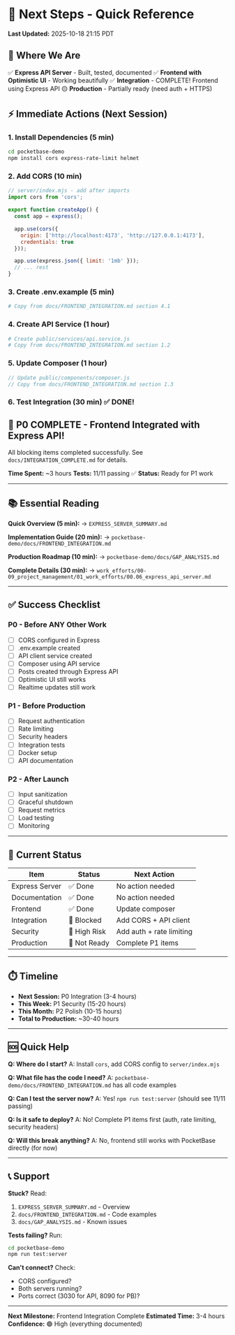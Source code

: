 # 🚀 Next Steps - Quick Reference

**Last Updated:** 2025-10-18 21:15 PDT

## 📍 Where We Are

✅ **Express API Server** - Built, tested, documented
✅ **Frontend with Optimistic UI** - Working beautifully
✅ **Integration** - COMPLETE! Frontend using Express API
🟡 **Production** - Partially ready (need auth + HTTPS)

## ⚡ Immediate Actions (Next Session)

### 1. Install Dependencies (5 min)
```bash
cd pocketbase-demo
npm install cors express-rate-limit helmet
```

### 2. Add CORS (10 min)
```javascript
// server/index.mjs - add after imports
import cors from 'cors';

export function createApp() {
  const app = express();

  app.use(cors({
    origin: ['http://localhost:4173', 'http://127.0.0.1:4173'],
    credentials: true
  }));

  app.use(express.json({ limit: '1mb' }));
  // ... rest
}
```

### 3. Create .env.example (5 min)
```bash
# Copy from docs/FRONTEND_INTEGRATION.md section 4.1
```

### 4. Create API Service (1 hour)
```bash
# Create public/services/api.service.js
# Copy from docs/FRONTEND_INTEGRATION.md section 1.2
```

### 5. Update Composer (1 hour)
```javascript
// Update public/components/composer.js
// Copy from docs/FRONTEND_INTEGRATION.md section 1.3
```

### 6. Test Integration (30 min) ✅ DONE!

## 🎉 P0 COMPLETE - Frontend Integrated with Express API!

All blocking items completed successfully. See `docs/INTEGRATION_COMPLETE.md` for details.

**Time Spent:** ~3 hours
**Tests:** 11/11 passing ✅
**Status:** Ready for P1 work

---

## 📚 Essential Reading

**Quick Overview (5 min):**
→ `EXPRESS_SERVER_SUMMARY.md`

**Implementation Guide (20 min):**
→ `pocketbase-demo/docs/FRONTEND_INTEGRATION.md`

**Production Roadmap (10 min):**
→ `pocketbase-demo/docs/GAP_ANALYSIS.md`

**Complete Details (30 min):**
→ `work_efforts/00-09_project_management/01_work_efforts/00.06_express_api_server.md`

---

## ✅ Success Checklist

### P0 - Before ANY Other Work
- [ ] CORS configured in Express
- [ ] .env.example created
- [ ] API client service created
- [ ] Composer using API service
- [ ] Posts created through Express API
- [ ] Optimistic UI still works
- [ ] Realtime updates still work

### P1 - Before Production
- [ ] Request authentication
- [ ] Rate limiting
- [ ] Security headers
- [ ] Integration tests
- [ ] Docker setup
- [ ] API documentation

### P2 - After Launch
- [ ] Input sanitization
- [ ] Graceful shutdown
- [ ] Request metrics
- [ ] Load testing
- [ ] Monitoring

---

## 🎯 Current Status

| Item | Status | Next Action |
|------|--------|-------------|
| Express Server | ✅ Done | No action needed |
| Documentation | ✅ Done | No action needed |
| Frontend | ✅ Done | Update composer |
| Integration | 🔴 Blocked | Add CORS + API client |
| Security | 🔴 High Risk | Add auth + rate limiting |
| Production | 🔴 Not Ready | Complete P1 items |

---

## ⏱️ Timeline

- **Next Session:** P0 Integration (3-4 hours)
- **This Week:** P1 Security (15-20 hours)
- **This Month:** P2 Polish (10-15 hours)
- **Total to Production:** ~30-40 hours

---

## 🆘 Quick Help

**Q: Where do I start?**
A: Install `cors`, add CORS config to `server/index.mjs`

**Q: What file has the code I need?**
A: `pocketbase-demo/docs/FRONTEND_INTEGRATION.md` has all code examples

**Q: Can I test the server now?**
A: Yes! `npm run test:server` (should see 11/11 passing)

**Q: Is it safe to deploy?**
A: No! Complete P1 items first (auth, rate limiting, security headers)

**Q: Will this break anything?**
A: No, frontend still works with PocketBase directly (for now)

---

## 📞 Support

**Stuck?** Read:
1. `EXPRESS_SERVER_SUMMARY.md` - Overview
2. `docs/FRONTEND_INTEGRATION.md` - Code examples
3. `docs/GAP_ANALYSIS.md` - Known issues

**Tests failing?** Run:
```bash
cd pocketbase-demo
npm run test:server
```

**Can't connect?** Check:
- CORS configured?
- Both servers running?
- Ports correct (3030 for API, 8090 for PB)?

---

**Next Milestone:** Frontend Integration Complete
**Estimated Time:** 3-4 hours
**Confidence:** 🟢 High (everything documented)

